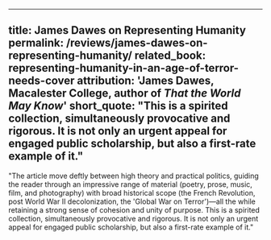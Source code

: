 ---
title: James Dawes on Representing Humanity
permalink: /reviews/james-dawes-on-representing-humanity/
related_book: representing-humanity-in-an-age-of-terror-needs-cover
attribution: 'James Dawes, Macalester College, author of *That the World May Know*'
short_quote: "This is a spirited collection, simultaneously provocative and rigorous. It is not only an urgent appeal for engaged public scholarship, but also a first-rate example of it."
  ---
"The article move deftly between high theory and practical politics, guiding the reader through an impressive range of material (poetry, prose, music, film, and photography) with broad historical scope (the French Revolution, post World War II decolonization, the 'Global War on Terror')—all the while retaining a strong sense of cohesion and unity of purpose. This is a spirited collection, simultaneously provocative and rigorous. It is not only an urgent appeal for engaged public scholarship, but also a first-rate example of it."
